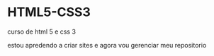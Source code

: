# HTML5-CSS3
 curso de html 5 e css 3

estou apredendo a criar sites e agora vou gerenciar meu repositorio